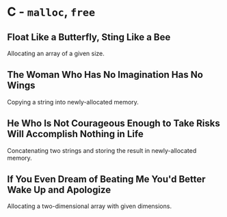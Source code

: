 # C - `malloc`, `free`

## Float Like a Butterfly, Sting Like a Bee
Allocating an array of a given size.

## The Woman Who Has No Imagination Has No Wings
Copying a string into newly-allocated memory.

## He Who Is Not Courageous Enough to Take Risks Will Accomplish Nothing in Life
Concatenating two strings and storing the result in newly-allocated memory.

## If You Even Dream of Beating Me You'd Better Wake Up and Apologize
Allocating a two-dimensional array with given dimensions.
